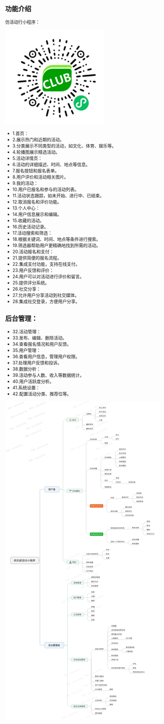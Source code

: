 ## 功能介绍 
仿活动行小程序： 

![输入图片说明](demo/%E4%BA%8C%E7%BB%B4%E7%A0%81.png)

- 1.首页： 
- 2.展示热门和近期的活动。
- 3.分类展示不同类型的活动，如文化、体育、娱乐等。
- 4.轮播图展示精选活动。 
- 5.活动详情页： 
- 6.活动的详细描述、时间、地点等信息。
- 7.报名按钮和报名表单。
- 8.用户评价和活动相关图片。 
- 9.我的活动： 
- 10.用户已报名和参与的活动列表。
- 11.活动状态跟踪，如未开始、进行中、已结束。
- 12.取消报名和评价功能。 
- 13.个人中心：  
- 14.用户信息展示和编辑。
- 15.收藏的活动。
- 16.历史活动记录。  
- 17.活动搜索和筛选： 
- 18.根据关键词、时间、地点等条件进行搜索。
- 19.筛选器帮助用户更精确地找到所需的活动。 
- 20.活动报名和支付： 
- 21.提供简便的报名流程。
- 22.集成支付功能，支持在线支付。 
- 23.用户反馈和评价： 
- 24.用户可以对活动进行评价和留言。
- 25.提供评分系统。 
- 26.社交分享：  
- 27.允许用户分享活动到社交媒体。
- 28.集成社交登录，方便用户分享。  

## 后台管理： 
- 32.活动管理：  
- 33.发布、编辑、删除活动。
- 34.查看报名情况和用户反馈。 
- 35.用户管理： 
- 36.查看用户信息，管理用户权限。
- 37.处理用户反馈和投诉。 
- 38.数据分析： 
- 39.活动参与人数、收入等数据统计。
- 40.用户活跃度分析。 
- 41.系统设置： 
- 42.配置活动分类、推荐位等。    



 

![输入图片说明](demo/%E4%BF%B1%E4%B9%90%E9%83%A8%E6%B4%BB%E5%8A%A8%E5%B0%8F%E7%A8%8B%E5%BA%8F%20(2).jpg)

 
